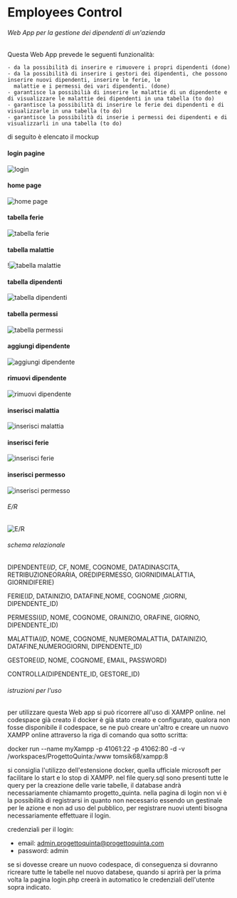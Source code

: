 # Employees Control
###### Web App per la gestione dei dipendenti di un'azienda

Questa Web App prevede le seguenti funzionalità:

	- da la possibilità di inserire e rimuovere i propri dipendenti (done)
 	- da la possibilità di inserire i gestori dei dipendenti, che possono inserire nuovi dipendenti, inserire le ferie, le 		 
	  malattie e i permessi dei vari dipendenti. (done)
	- garantisce la possibilià di inserire le malattie di un dipendente e di visualizzare le malattie dei dipendenti in una tabella (to do)
 	- garantisce la possibilità di inserire le ferie dei dipendenti e di visualizzarle in una tabella (to do)
	- garantisce la possibilità di inserie i permessi dei dipendenti e di visualizzarli in una tabella (to do)

di seguito è elencato il mockup

#### login pagine

![login](image-1.png)

#### home page
![home page](image-4.png)

#### tabella ferie
![tabella ferie](image-5.png)

#### tabella malattie
!![tabella malattie](image-6.png)

#### tabella dipendenti
![tabella dipendenti](image-7.png)

#### tabella permessi
![tabella permessi](image-8.png)

#### aggiungi dipendente
![aggiungi dipendente](image-9.png)

#### rimuovi dipendente
![rimuovi dipendente](image-10.png)

#### inserisci malattia
![inserisci malattia](image-12.png)

#### inserisci ferie
![inserisci ferie](image-13.png)

#### inserisci permesso
![inserisci permesso](image-15.png)


###### E/R
![E/R](image.png)

###### schema relazionale

DIPENDENTE(_ID_, CF, NOME, COGNOME, DATADINASCITA, RETRIBUZIONEORARIA, OREDIPERMESSO, GIORNIDIMALATTIA, GIORNIDIFERIE)

FERIE(_ID_, DATAINIZIO, DATAFINE,NOME, COGNOME ,GIORNI, DIPENDENTE_ID)

PERMESSI(_ID_, NOME, COGNOME, ORAINIZIO, ORAFINE, GIORNO, DIPENDENTE_ID)

MALATTIA(_ID_, NOME, COGNOME, NUMEROMALATTIA, DATAINIZIO, DATAFINE,NUMEROGIORNI, DIPENDENTE_ID)

GESTORE(_ID_, NOME, COGNOME, EMAIL, PASSWORD)

CONTROLLA(DIPENDENTE_ID, GESTORE_ID)

###### istruzioni per l'uso

per utilizzare questa Web app si può ricorrere all'uso di XAMPP online.
nel codespace già creato il docker è già stato creato e configurato, qualora non fosse disponibile il codespace, se ne può creare un'altro e creare un nuovo XAMPP online attraverso la riga di comando qua sotto scritta:

docker run --name myXampp -p 41061:22 -p 41062:80 -d -v /workspaces/ProgettoQuinta:/www tomsik68/xampp:8

si consiglia l'utilizzo dell'estensione docker, quella ufficiale microsoft per facilitare lo start e lo stop di XAMPP.
nel file query.sql sono presenti tutte le query per la creazione delle varie tabelle, il database andrà necessariamente chiamamto progetto_quinta.
nella pagina di login non vi è la possibilità di registrarsi in quanto non necessario essendo un gestinale per le azione e non ad uso del pubblico, per registrare nuovi utenti bisogna necessariamente effettuare il login.

credenziali per il login:
- email: admin.progettoquinta@progettoquinta.com
- password: admin

se si dovesse creare un nuovo codespace, di conseguenza si dovranno ricreare tutte le tabelle nel nuovo databese, quando si aprirà per la prima volta la pagina login.php creerà in automatico le credenziali dell'utente sopra indicato.